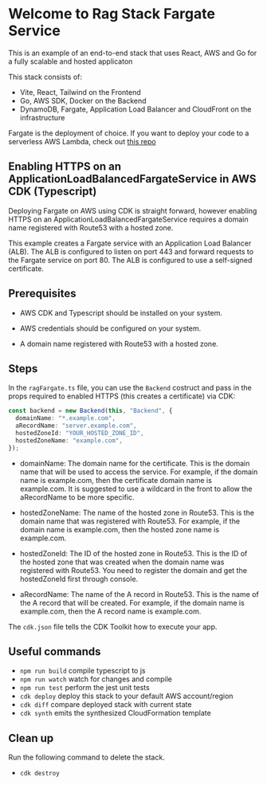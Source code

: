 # Welcome to Rag Stack Fargate Service

This is an example of an end-to-end stack that uses React, AWS and Go for a fully scalable and hosted applicaton

This stack consists of:

- Vite, React, Tailwind on the Frontend
- Go, AWS SDK, Docker on the Backend
- DynamoDB, Fargate, Application Load Balancer and CloudFront on the infrastructure

Fargate is the deployment of choice. If you want to deploy your code to a serverless AWS Lambda, check out [this repo](https://github.com/Melkeydev/rag-stack-lambda)

## Enabling HTTPS on an ApplicationLoadBalancedFargateService in AWS CDK (Typescript)

Deploying Fargate on AWS using CDK is straight forward, however enabling HTTPS on an ApplicationLoadBalancedFargateService requires a domain name registered with Route53 with a hosted zone.

This example creates a Fargate service with an Application Load Balancer (ALB). The ALB is configured to listen on port 443 and forward requests to the Fargate service on port 80. The ALB is configured to use a self-signed certificate.

## Prerequisites

- AWS CDK and Typescript should be installed on your system.

- AWS credentials should be configured on your system.

- A domain name registered with Route53 with a hosted zone.

## Steps

In the `ragFargate.ts` file, you can use the `Backend` costruct and pass in the props required to enabled HTTPS (this creates a certificate) via CDK:

```typescript
const backend = new Backend(this, "Backend", {
  domainName: "*.example.com",
  aRecordName: "server.example.com",
  hostedZoneId: "YOUR_HOSTED_ZONE_ID",
  hostedZoneName: "example.com",
});
```

- domainName: The domain name for the certificate. This is the domain name that will be used to access the service. For example, if the domain name is example.com, then the certificate domain name is example.com. It is suggested to use a wildcard in the front to allow the aRecordName to be more specific.

- hostedZoneName: The name of the hosted zone in Route53. This is the domain name that was registered with Route53. For example, if the domain name is example.com, then the hosted zone name is example.com.

- hostedZoneId: The ID of the hosted zone in Route53. This is the ID of the hosted zone that was created when the domain name was registered with Route53. You need to register the domain and get the hostedZoneId first through console.

- aRecordName: The name of the A record in Route53. This is the name of the A record that will be created. For example, if the domain name is example.com, then the A record name is example.com.

The `cdk.json` file tells the CDK Toolkit how to execute your app.

## Useful commands

- `npm run build` compile typescript to js
- `npm run watch` watch for changes and compile
- `npm run test` perform the jest unit tests
- `cdk deploy` deploy this stack to your default AWS account/region
- `cdk diff` compare deployed stack with current state
- `cdk synth` emits the synthesized CloudFormation template

## Clean up

Run the following command to delete the stack.

- `cdk destroy`
